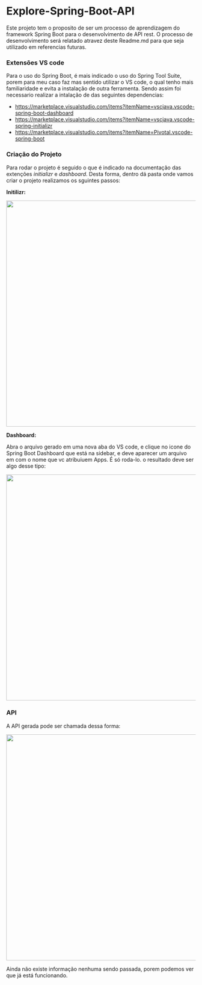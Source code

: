 # Explore-Spring-Boot-API

Este projeto tem o proposito de ser um processo de aprendizagem do framework Spring Boot para o desenvolvimento de API rest. O processo de desenvolvimento será
relatado atravez deste Readme.md para que seja utilizado em referencias futuras.

### Extensões VS code

Para o uso do Spring Boot, é mais indicado o uso do Spring Tool Suite, porem para meu caso faz mas sentido utilizar o VS code, o qual tenho mais familiaridade e
evita a instalação de outra ferramenta. Sendo assim foi necessario realizar a intalação de das seguintes dependencias:
- https://marketplace.visualstudio.com/items?itemName=vscjava.vscode-spring-boot-dashboard
- https://marketplace.visualstudio.com/items?itemName=vscjava.vscode-spring-initializr
- https://marketplace.visualstudio.com/items?itemName=Pivotal.vscode-spring-boot

### Criação do Projeto

Para rodar o projeto é seguido o que é indicado na documentação das extenções *initializr* e *dashboard*. Desta forma, dentro dá pasta onde vamos criar o projeto
realizamos os sguintes passos:

**Initilizr:**

<img style="width: 600px;" src="https://user-images.githubusercontent.com/90003046/209381205-b660f89b-0086-4429-a60a-0ce7430cf39a.gif">

**Dashboard:**

Abra o arquivo gerado em uma nova aba do VS code, e clique no icone do Spring Boot Dashboard que está na sidebar, e deve aparecer um arquivo em com o nome que vc
atribuiuem Apps. É só roda-lo. o resultado deve ser algo desse tipo:

<img style="width: 600px;" src="https://user-images.githubusercontent.com/90003046/209386120-102b2441-2287-4276-a27d-c674ff220403.png">

### API

A API gerada pode ser chamada dessa forma:

<img style="width: 600px;" src="https://user-images.githubusercontent.com/90003046/209384778-8bf5b85b-1c38-4ad3-a2d1-8c52b0263772.png">

Ainda não existe informação nenhuma sendo passada, porem podemos ver que já está funcionando.
